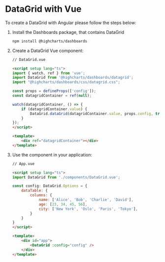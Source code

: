 DataGrid with Vue
===

To create a DataGrid with Angular please follow the steps below: <br>

1. Install the Dashboards package, that contains DataGrid

    ```bash
    npm install @highcharts/dashboards
    ```

2. Create a DataGrid Vue component:

    ```html
    // DataGrid.vue

    <script setup lang="ts">
    import { watch, ref } from 'vue';
    import DataGrid from '@highcharts/dashboards/datagrid';
    import "@highcharts/dashboards/css/datagrid.css";

    const props = defineProps(['config']);
    const datagridContainer = ref(null);

    watch(datagridContainer, () => {
        if (datagridContainer.value) {
            DataGrid.dataGrid(datagridContainer.value, props.config, true);
        }
    });
    </script>

    <template>
        <div ref="datagridContainer"></div>
    </template>

    ```

3. Use the component in your application:

    ```html
    // App.vue

    <script setup lang="ts">    
    import DataGrid from './components/DataGrid.vue';

    const config: DataGrid.Options = {
        dataTable: {
            columns: {
                name: ['Alice', 'Bob', 'Charlie', 'David'],
                age: [23, 34, 45, 56],
                city: ['New York', 'Oslo', 'Paris', 'Tokyo'],
            }
        }
    }
    </script>

    <template>
        <div id="app">
            <DataGrid :config="config" />
        </div>
    </template>

    ```
